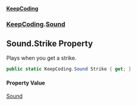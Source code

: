 #### [KeepCoding](index.md 'index')
### [KeepCoding](KeepCoding.md 'KeepCoding').[Sound](KeepCoding_Sound.md 'KeepCoding.Sound')
## Sound.Strike Property
Plays when you get a strike.  
```csharp
public static KeepCoding.Sound Strike { get; }
```
#### Property Value
[Sound](KeepCoding_Sound.md 'KeepCoding.Sound')
